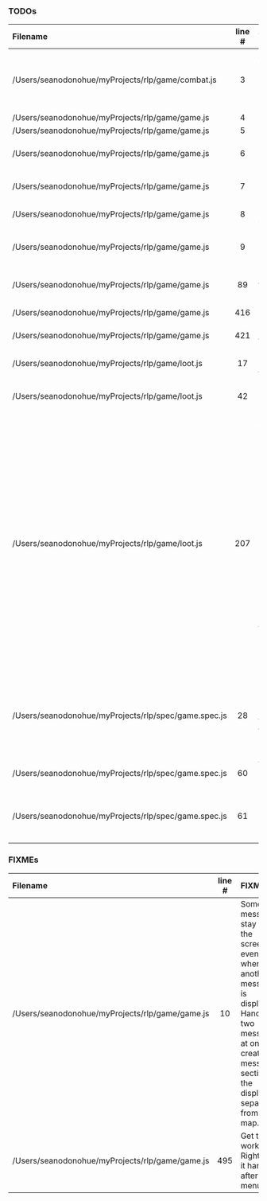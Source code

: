 ### TODOs
| Filename | line # | TODO
|:------|:------:|:------
| /Users/seanodonohue/myProjects/rlp/game/combat.js | 3 | Add potential to miss based on attacker's sight/speed and defender's speed/defense.
| /Users/seanodonohue/myProjects/rlp/game/game.js | 4 | Savegame
| /Users/seanodonohue/myProjects/rlp/game/game.js | 5 | Menu
| /Users/seanodonohue/myProjects/rlp/game/game.js | 6 | FOV computation for player char
| /Users/seanodonohue/myProjects/rlp/game/game.js | 7 | FOV computation for MOBs
| /Users/seanodonohue/myProjects/rlp/game/game.js | 8 | More variation in AI
| /Users/seanodonohue/myProjects/rlp/game/game.js | 9 | Lighting, affected by character's sight stat
| /Users/seanodonohue/myProjects/rlp/game/game.js | 89 | Use stuff like this for making menus cleaner
| /Users/seanodonohue/myProjects/rlp/game/game.js | 416 | Extract into module.
| /Users/seanodonohue/myProjects/rlp/game/game.js | 421 | Break into functions
| /Users/seanodonohue/myProjects/rlp/game/loot.js | 17 | Find a way to include this in the table below.
| /Users/seanodonohue/myProjects/rlp/game/loot.js | 42 | Extract into a JSON file or summat.
| /Users/seanodonohue/myProjects/rlp/game/loot.js | 207 | Add ability to have effects that stack in procedurally generated items. So, an item will be made with a prefix and postfix (i.e. "The Lightning-Quick Dagger of Bloodletting"), and the prefix effects (i.e. +2 to speed) will be added to the default effects and the postfix effects (i.e. +2 to damage). Use common.extends for this and have a function that creates rare procedurally-generated items.
| /Users/seanodonohue/myProjects/rlp/spec/game.spec.js | 28 | create mockEntity to put in mochaHelper.js to help with testing entities here and in the entity spec.
| /Users/seanodonohue/myProjects/rlp/spec/game.spec.js | 60 | find a way to mock keypress events (stdin?)
| /Users/seanodonohue/myProjects/rlp/spec/game.spec.js | 61 | add sinon to stub out methonds like stdout to see if they are called as needed.

### FIXMEs
| Filename | line # | FIXME
|:------|:------:|:------
| /Users/seanodonohue/myProjects/rlp/game/game.js | 10 | Some messages stay on the screen even when another message is displayed. Handle two messages at once or create a message section of the display, separate from the map.
| /Users/seanodonohue/myProjects/rlp/game/game.js | 495 | Get this to work. Right now it hangs after the menu.